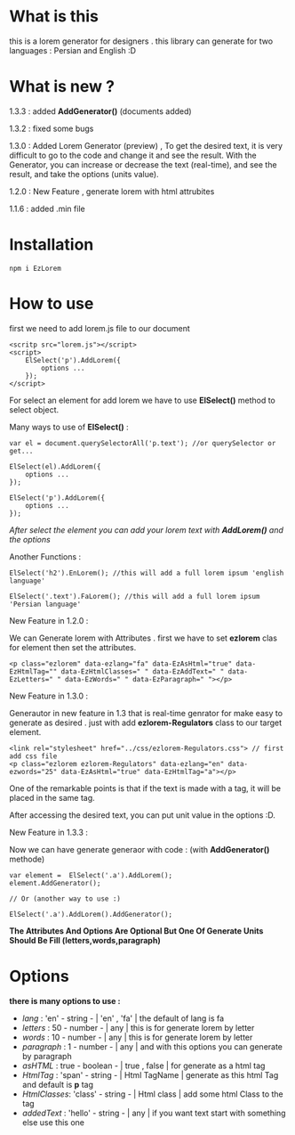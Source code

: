 # What is this

this is a lorem generator for designers . this library can generate for two languages : Persian and English :D

# What is new ?

1.3.3 : added **AddGenerator()** (documents added)

1.3.2 : fixed some bugs

1.3.0 : Added Lorem Generator (preview) , To get the desired text, it is very difficult to go to the code and change it and see the result. With the Generator, you can increase or decrease the text (real-time), and see the result, and take the options (units value).

1.2.0 : New Feature , generate lorem with html attrubites 

1.1.6 : added .min file 

# Installation

` npm i EzLorem `

# How to use

first we need to add lorem.js file to our document

```
<scritp src="lorem.js"></script>
<script>
    ElSelect('p').AddLorem({
        options ...
    });
</script>
```
For select an element for add lorem we have to use **ElSelect()** method to select object.

Many ways to use of  **ElSelect()** : 

```
var el = document.querySelectorAll('p.text'); //or querySelector or get...

ElSelect(el).AddLorem({
	options ...
});

ElSelect('p').AddLorem({
	options ...
});
```
*After select the element you can add your lorem text with **AddLorem()** and the options*

Another Functions :
```
ElSelect('h2').EnLorem(); //this will add a full lorem ipsum 'english language'

ElSelect('.text').FaLorem(); //this will add a full lorem ipsum 'Persian language'
```

New Feature in 1.2.0 : 

We can Generate lorem with Attributes . first we have to set **ezlorem** clas for element then set the attributes.
```
<p class="ezlorem" data-ezlang="fa" data-EzAsHtml="true" data-EzHtmlTag="" data-EzHtmlClasses=" " data-EzAddText=" " data-EzLetters=" " data-EzWords=" " data-EzParagraph=" "></p>
```

New Feature in 1.3.0 : 

Generautor in new feature in 1.3 that is real-time genrator for make easy to generate as desired . just with add **ezlorem-Regulators** class to our target element.
```
<link rel="stylesheet" href="../css/ezlorem-Regulators.css"> // first add css file
<p class="ezlorem ezlorem-Regulators" data-ezlang="en" data-ezwords="25" data-EzAsHtml="true" data-EzHtmlTag="a"></p>
```
One of the remarkable points is that if the text is made with a tag, it will be placed in the same tag.

After accessing the desired text, you can put unit value in the options :D.

New Feature in 1.3.3 :

Now we can have generate generaor with code : (with **AddGenerator()** methode)
```
var element =  ElSelect('.a').AddLorem();
element.AddGenerator();

// Or (another way to use :)

ElSelect('.a').AddLorem().AddGenerator();
```

****The Attributes And Options Are Optional But One Of Generate Units Should Be Fill (letters,words,paragraph)****

# Options

__there is many options to use :__


* _lang_       : 'en'    - string  - | 'en' , 'fa'  |   the default of lang is fa
* _letters_    : 50      - number  - |     any      |   this is for generate lorem by letter
* _words_      : 10      - number  - |     any      |   this is for generate lorem by letter
* _paragraph_  : 1       - number  - |     any      |   and with this options you can generate by paragraph
* _asHTML_     : true    - boolean - | true , false |   for generate as a html tag
* _HtmlTag_    : 'span'  - string  - | Html TagName |   generate as this html Tag and default is **p** tag
* _HtmlClasses_: 'class' - string  - |  Html class  |   add some html Class to the tag
* _addedText_  : 'hello' - string  - |     any      |   if you want text start with something else use this one
